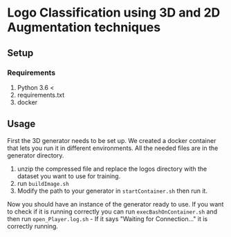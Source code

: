 # Logo Classification using 3D and 2D Augmentation techniques

## Setup

### Requirements
1. Python 3.6 <
2. requirements.txt
3. docker

## Usage

First the 3D generator needs to be set up. We created a docker container that lets you run it in different environments. All the needed files are in the generator directory.
1. unzip the compressed file and replace the logos directory with the dataset you want to use for training.
2. run `buildImage.sh`
3. Modify the path to your generator in `startContainer.sh` then run it.

Now you should have an instance of the generator ready to use.
If you want to check if it is running correctly you can run `execBashOnContainer.sh` and then run `open_Player.log.sh` - If it says "Waiting for Connection..." it is correctly running.

